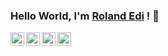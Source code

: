 ### Hello World, I'm <a href="https://lambirou.github.io/">Roland Edi</a> ! 👋


<a href="https://twitter.com/lambirou225">
  <img align="left" alt="Roland Edi Twitter" width="22px" src="https://cdn.jsdelivr.net/npm/simple-icons@v3/icons/twitter.svg" />
</a>
<a href="https://linkedin.com/in/mirzashowvik">
  <img align="left" alt="Roland Edi Linkdein" width="22px" src="https://cdn.jsdelivr.net/npm/simple-icons@v3/icons/linkedin.svg" />
</a>
<a href="https://github.com/lambirou">
  <img align="left" alt="Roland Edi Github" width="22px" src="https://cdn.jsdelivr.net/npm/simple-icons@v3/icons/github.svg" />
</a>
<a href="https://www.facebook.com/lambirou/">
  <img align="left" alt="Roland Edi Facebook" width="22px" src="https://cdn.jsdelivr.net/npm/simple-icons@v3/icons/facebook.svg" />
</a>


<br/>
<br/>

<!--
**lambirou/lambirou** is a ✨ _special_ ✨ repository because its `README.md` (this file) appears on your GitHub profile.

Here are some ideas to get you started:

- 🔭 I’m currently working on ...
- 🌱 I’m currently learning React & React Native
- 👯 I’m looking to collaborate on ...
- 🤔 I’m looking for help with ...
- 💬 Ask me about ...
- 📫 How to reach me: ...
- 😄 Pronouns: ...
- ⚡ Fun fact: ...
-->
